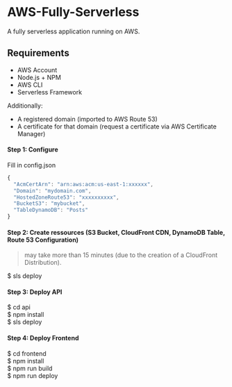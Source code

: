 # AWS-Fully-Serverless

A fully serverless application running on AWS.

## Requirements

* AWS Account
* Node.js + NPM
* AWS CLI
* Serverless Framework

Additionally:

* A registered domain (imported to AWS Route 53)
* A certificate for that domain (request a certificate via AWS Certificate Manager)

#### Step 1: Configure

Fill in config.json
```javascript
{
  "AcmCertArn": "arn:aws:acm:us-east-1:xxxxxx",
  "Domain": "mydomain.com",
  "HostedZoneRoute53": "xxxxxxxxxx",
  "BucketS3": "mybucket",
  "TableDynamoDB": "Posts"
}
```

#### Step 2: Create ressources (S3 Bucket, CloudFront CDN, DynamoDB Table, Route 53 Configuration)
> may take more than 15 minutes (due to the creation of a CloudFront Distribution).

$ sls deploy

#### Step 3: Deploy API

$ cd api\
$ npm install\
$ sls deploy

#### Step 4: Deploy Frontend
$ cd frontend\
$ npm install\
$ npm run build\
$ npm run deploy
